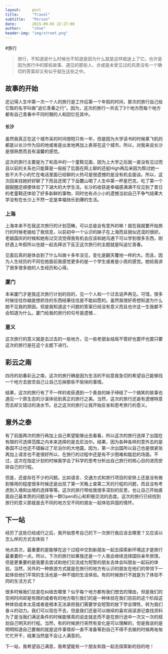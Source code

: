 ```yaml
---
layout:     post
title:      "Travel"
subtitle:   "Person"
date:       2015-09-03 22:27:00
author:     "chne"
header-img: "img/street.png"
---
```


#旅行

>  旅行，不知道是什么时候也不知道是因为什么就是这样痴迷上了它。也许是因为旅行中的那些故事、遇见的那些人、亦或是未曾见过的风景没有一个确切的答案却又有似乎就在这些之中。

## 故事的开始

还记得人生中第一次一个人的旅行是工作后第一个年假的时间，那次的旅行自己给它取的名字叫做"追忆青春之行"。因为，这次的旅行一共去了3个地方而每个地方都有自己青春中不同时期的人和回忆在其中。

#### 长沙
虽然我真正在这个城市呆的时间很短只有一年，但是因为大学读书的时候乘飞机的都是以长沙作为目的地或者是出发地再加上表哥在这个城市。所以，对我来说长沙是很熟悉而且有温馨的感觉。

这次的旅行主要是为了和高中的一个童鞋见面，因为上大学之后就一直没有见过而且以前的关系也只能算是一般般了后面在网上聊的还挺High再后来因为帮过她一些不大不小的忙在电话里面已经聊的火热可是很遗憾的是没有机会面谈。所以，这次回来找她好好聊了下而且还爬了下岳麓山喝了人生中第一杯星巴克，吃了第一个甜甜圈还顺便体验了下湖大的大学生活。长沙的收获是幸福感满满不仅见到了昔日的老童鞋还体验了好多新鲜的事物，同时也有点小小的遗憾当初自己不争气结果大学没有在长沙上不然一定是幸福快乐到爆的生活。

### 上海
上海本来不在我这次旅行的计划范畴，可以总是会有意外的嘛！就在我就要开始旅行的时候老娘给了我信息，以前初中一个认识的妹子在上海而且貌似还混的很好。老娘国庆的时候和她有过交流觉得我有机会应该和她沟通下可以学到很多东西，刚好遇上年假所以也就一起去拜访下反正这次旅行的主题就是叫追忆青春。

见面后真的是体会到了什么叫做十多年没见，变化是翻天覆地一样的大。而且，因为人生经历的不同在她面前我感觉更多的是一个学生或者是小孩的感觉。她给我讲了很多很多她的人生经历和心得。


### 厦门
本来厦门才是我这次旅行计划的目的，见一个人和一个过去说声再见。可惜，很多时候往往你越是想抓住的东西结果往往是不能如愿的。虽然我很好奇想知道为什么她不见我的原因，但是我知道这个问题的答案已经没有意义而且也许这一生我都不会知道为什么。厦门给我的旅行的句号是遗憾...

### 意义
这次旅行的意义就是去过去的一些地方，见一些老朋友结局不管好也罢坏也罢只要这次的旅行是在这个主题下进行。


## 彩云之南
四月的初春彩云之南，这次的旅行确是因为生活的不如意我急切的希望自己能够找一个地方去放空自己让自己忘掉那些不愉快的事情。

结果，这次的旅行有了不一样的收获遇到一个善良的妹子缔结了一个搞笑的故事也遇见一个原生态的沙溪体验到真正的旅行之美。当然，这次的旅行还是有遗憾特意而去却又错过的泼水节。总之这次的旅行让我开始反省和思考旅行的意义。

## 意外之泰
有了前面两次的旅行再加上自己希望能够出去看看，所以这次的旅行选择了出国在有限的可选择范围之内本来选择的是去尼泊尔。结果，因为各种各样的意外去的是泰国不过也还不错躲过了尼泊尔的大地震。因为，第一次出国所以自己也是很紧张再加上语言也不是很好所以，在旅行的过程中还是有不少困难和尴尬的场面。不过，这次在指定计划的时候我学会了科学的思考分析出自己旅行的核心目的进而安排自己的行程。

但是，还是存在不少的问题。比如语言、交通方式和旅行项目的安排上还是没有做到够用的程度很多时候还是出现了第一天晚上查第二天的行程的问题，而且没有考虑到入境和出境的选择等等。这次的旅行带给我很多深刻的反思，也让自己开始直面自己最本质的问题没有一颗Open的心和积极交流的态度。这次的旅行已经找到旅行的意义那就是去不同的地方交不同的朋友一起体验异国的情怀。

## 下一站
经历了这些已经成行之后，我开始思考自己的下一次旅行我应该去哪里？又应该以怎么样的方式去体验？

地点其次，最重要的是能够在这个过程中交到新朋友一起去探索新环境这才是旅行最重要的一点。所以，下次的旅行如果我还是一个人我会继续选择国际亲年旅馆，但是更重要的是我要去尝试和他们交流成为短暂的朋友去体会叫朋友一起玩的体验。当然，另外的一种旅游方式就是在旅行的地方有认识的朋友在他们的带领下一起体验他们平常的生活也是一种不错的生活体验。有的时候旅行不就是为了体验不同的生活方式？


很多时候我们总是在纠结去哪里？似乎每个地方都有我们想去的理由，但是我们的空闲时间却是有限的或者有的地方吸引我们的是一种体验在我们目前的这个阶段这种体验成本太高或者是根本无法承担我们需要学会短暂的放下学会理性，转为我们奋斗的动力。我们可以现在不去，但是我们还是可以继续的喜欢阅读游记查找资料为了是当我们满足条件的时候能够真的说走就走而不是在旅行途中一次又一次的规划自己明天的行程。当然，有的时候旅行突然有变化是可以理解的，但是我说的是明明知道自己要做的就是这件事情却一直不准备等到自己不得不去做的时候再匆匆忙忙开干，结果当然是不会让人满意的。

下一站，我希望自己满意，我希望能有一个朋友和我一起去探索新的目的地！